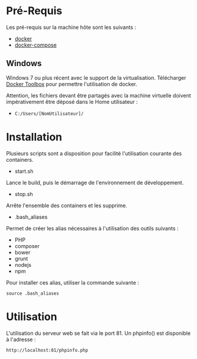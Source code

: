 # Pré-Requis

Les pré-requis sur la machine hôte sont les suivants :

- [docker](https://www.docker.com/products/overview)
- [docker-compose](https://docs.docker.com/compose/install/)

## Windows

Windows 7 ou plus récent avec le support de la virtualisation.
Télécharger [Docker Toolbox](https://www.docker.com/toolbox) pour permettre l'utilisation de docker.

Attention, les fichiers devant être partagés avec la machine virtuelle doivent impérativement être déposé dans le Home utilisateur :

- `C:/Users/[NomUtilisateur]/`

# Installation

Plusieurs scripts sont a disposition pour facilité l'utilisation courante des containers.

- start.sh

Lance le build, puis le démarrage de l'environnement de développement.

- stop.sh

Arrête l'ensemble des containers et les supprime.

- .bash_aliases

Permet de créer les alias nécessaires à l'utilisation des outils suivants :

  - PHP
  - composer
  - bower
  - grunt
  - nodejs
  - npm

Pour installer ces alias, utiliser la commande suivante :

```
source .bash_aliases
```
# Utilisation

L'utilisation du serveur web se fait via le port 81. Un phpinfo() est disponible à l'adresse :

```
http://localhost:81/phpinfo.php
```
